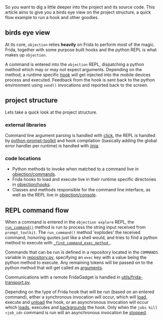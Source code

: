 So you want to dig a little deeper into the project and its source code. This article aims to give you a birds eye view on the project structure, a quick flow example to run a hook and other goodies.

## birds eye view
At its core, `objection` relies **heavily** on Frida to perform most of the magic. Frida, together with some purpose built hooks and the python REPL is what makes up `objection`.

A command is entered into the `objection` REPL, dispatching a python method which may or may not expect arguments. Depending on the method, a runtime specific [hook](https://github.com/sensepost/objection/tree/master/objection/hooks) will get injected into the mobile devices process and executed. Feedback from the hook is sent back to the python environment using `send()` invocations and reported back to the screen. 

## project structure
Lets take a quick look at the project structure.

### external libraries
Command line argument parsing is handled with [click](http://click.pocoo.org/5/), the REPL is handled by [python-prompt-toolkit](https://github.com/jonathanslenders/python-prompt-toolkit) and hook compilation (basically adding the global error handler per runtime) is handled with [jinja](http://jinja.pocoo.org/docs/2.9/).

### code locations
* Python methods to invoke when matched to a command live in [objection/commands](https://github.com/sensepost/objection/tree/master/objection/commands).
* Frida hooks to load and execute live in their runtime specific directories in [objection/hooks](https://github.com/sensepost/objection/tree/master/objection/hooks).
* Classes and methods responsible for the command line interface, as well as the REPL live in [objection/console](https://github.com/sensepost/objection/tree/master/objection/console).

## REPL command flow
When a command is entered in the `objection explore` REPL, the [`run_command()`](https://github.com/sensepost/objection/blob/master/objection/console/repl.py#L131) method is run to process the string input received from `prompt_toolkit`. The `run_command()` method 'explodes' the received command, honoring quotes just like a shell would, and tries to find a python method to execute with [`_find_command_exec_method `](https://github.com/sensepost/objection/blob/master/objection/console/repl.py#L200).

Commands that can be run is defined in a repository located in the `COMMANDS` variable in [repository.py](https://github.com/sensepost/objection/blob/master/objection/console/repository.py#L28), specifying an `exec` key with a value being the python method to execute. Any remaining tokens will be passed on to the python method that will get called as [arguments](https://github.com/sensepost/objection/blob/master/objection/console/repl.py#L198).

Communications with a remote FridaGadget is handled in [utils/frida-transport.py](https://github.com/sensepost/objection/blob/master/objection/utils/frida_transport.py).

Depending on the type of Frida hook that will be run (based on an entered command), either a synchronous invocation will occur, which will [load](https://github.com/sensepost/objection/blob/master/objection/utils/frida_transport.py#L258), execute and [unload](https://github.com/sensepost/objection/blob/master/objection/utils/frida_transport.py#L259) the hook, or an asynchronous invocation will occur which [loads](https://github.com/sensepost/objection/blob/master/objection/utils/frida_transport.py#L288), executes and [backgrounds](https://github.com/sensepost/objection/blob/master/objection/utils/frida_transport.py#L291) the hook. Only when the `jobs kill <job_id>` command is run will an asynchronous invocation be [stopped](https://github.com/sensepost/objection/blob/master/objection/utils/frida_transport.py#L163).